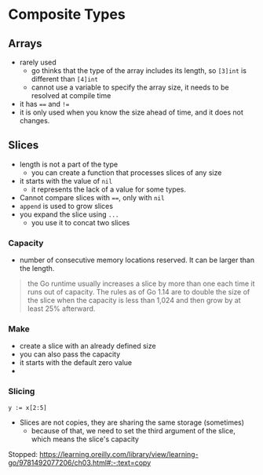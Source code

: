 # Composite Types

## Arrays
* rarely used
  * go thinks that the type of the array includes its length, so `[3]int` is different than `[4]int`
  * cannot use a variable to specify the array size, it needs to be resolved at compile time
* it has `==` and `!=`
* it is only used when you know the size ahead of time, and it does not changes.


## Slices
* length is not a part of the type
  * you can create a function that processes slices of any size
* it starts with the value of `nil`
  * it represents the lack of a value for some types.
* Cannot compare slices with `==`, only with `nil`
* `append` is used to grow slices
* you expand the slice using `...`
  * you use it to concat two slices
  
### Capacity
* number of consecutive memory locations reserved. It can be larger than the length.

> the Go runtime usually increases a slice by more than one each time it runs out of capacity. The rules as of Go 1.14 are to double the size of the slice when the capacity is less than 1,024 and then grow by at least 25% afterward.

### Make
* create a slice with an already defined size
* you can also pass the capacity
* it starts with the default zero value
* 

### Slicing
```golang
y := x[2:5]
```

* Slices are not copies, they are sharing the same storage (sometimes)
  * because of that, we need to set the third argument of the slice, which means the slice's capacity


Stopped: https://learning.oreilly.com/library/view/learning-go/9781492077206/ch03.html#:-:text=copy
